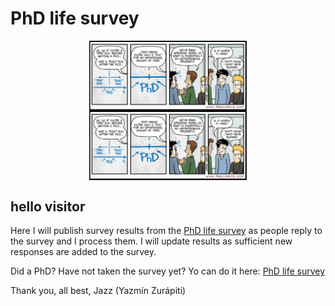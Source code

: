 # PhD life survey

<!-- ![PhD plans](./images/PhDplans.jpg "PhD plans") -->
<!-- ![PhDInstantaneousProperty](./images/InstantaneousProperty.png=50% "PhD instantaneous property"){: .center-image} -->

<!-- <img src="./images/InstantaneousProperty.png" alt="PhDInstantaneousProperty" width="300" height="200"/> -->
<img style="display: block; margin-left: auto; margin-right: auto;" src="./images/InstantaneousProperty.png" alt="PhDInstantaneousProperty" width=50%/>

<div style="text-align: center;">
<img style="display: block; margin-left: auto; margin-right: auto;" src="./images/InstantaneousProperty.png" alt="PhDInstantaneousProperty" width=50% />
</div>

## hello visitor

Here I will publish survey results from the [PhD life survey](https://forms.gle/4NVZAtoYY6EhQbnC8) as people reply to the survey and I process them. I will update results as sufficient new responses are added to the survey.

Did a PhD? Have not taken the survey yet? Yo can do it here: [PhD life survey](https://forms.gle/4NVZAtoYY6EhQbnC8)

Thank you, all best, 
Jazz (Yazmín Zurápiti)
